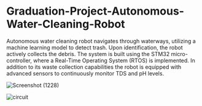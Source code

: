 # Graduation-Project-Autonomous-Water-Cleaning-Robot
Autonomous water cleaning robot navigates through waterways, utilizing a machine learning model to detect trash. Upon identification, the robot actively collects the debris. The system is built using the STM32 micro-controller, where a Real-Time Operating System (RTOS) is implemented. 
In addition to its waste collection capabilities the robot is equipped with advanced sensors to continuously monitor TDS and pH levels.

![Screenshot (1228)](https://github.com/Ahmed00Gaber/Graduation-Project-Autonomous-Water-Cleaning-Robot/assets/113920593/96325383-9a1d-4ab0-9090-5dd5d0dc5014)

![circuit](https://github.com/Ahmed00Gaber/Graduation-Project-Autonomous-Water-Cleaning-Robot/assets/113920593/44b48a52-9786-4f68-b8bd-855c4ade602f)


